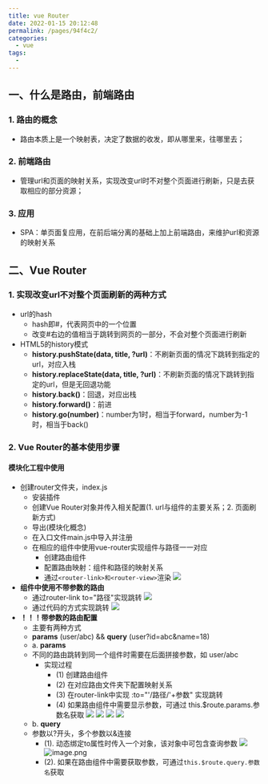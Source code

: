 ```yaml
---
title: vue Router
date: 2022-01-15 20:12:48
permalink: /pages/94f4c2/
categories:
  - vue
tags:
  - 
---
```

## 一、什么是路由，前端路由
### 1. 路由的概念
- 路由本质上是一个映射表，决定了数据的收发，即从哪里来，往哪里去；
### 2. 前端路由
- 管理url和页面的映射关系，实现改变url时不对整个页面进行刷新，只是去获取相应的部分资源；
### 3. 应用
- SPA：单页面复应用，在前后端分离的基础上加上前端路由，来维护url和资源的映射关系
## 二、Vue Router
### 1. 实现改变url不对整个页面刷新的两种方式
- url的hash
	- hash即#，代表网页中的一个位置
    - 改变#右边的值相当于跳转到网页的一部分，不会对整个页面进行刷新
- HTML5的history模式
	- **history.pushState(data, title, ?url)**：不刷新页面的情况下跳转到指定的url，对应入栈
    - **history.replaceState(data, title, ?url)**：不刷新页面的情况下跳转到指定的url，但是无回退功能
    - **history.back()**：回退，对应出栈
    - **history.forward()**：前进
    - **history.go(number)**：number为1时，相当于forward，number为-1时，相当于back()
### 2. Vue Router的基本使用步骤
#### **模块化工程中使用**
- 创建router文件夹，index.js
  - 安装插件
  - 创建Vue Router对象并传入相关配置(1. url与组件的主要关系；2. 页面刷新方式)
  - 导出(模块化概念)
  - 在入口文件main.js中导入并注册
  - 在相应的组件中使用vue-router实现组件与路径一一对应
    - 创建路由组件
    - 配置路由映射：组件和路径的映射关系
    - 通过```<router-link>和<router-view>```渲染
      ![](https://p6-juejin.byteimg.com/tos-cn-i-k3u1fbpfcp/d2ba125991e640ef9f744f2047b99fe6~tplv-k3u1fbpfcp-watermark.image)
- **组件中使用不带参数的路由**
  - 通过router-link to="路径"实现跳转
    ![](https://p3-juejin.byteimg.com/tos-cn-i-k3u1fbpfcp/0b256d932cda4824b07696a814f6b579~tplv-k3u1fbpfcp-watermark.image)
  - 通过代码的方式实现跳转
    ![](https://p6-juejin.byteimg.com/tos-cn-i-k3u1fbpfcp/dd9229c332074e289e8e46bce103f59f~tplv-k3u1fbpfcp-watermark.image)
- **！！！带参数的路由配置**
	- 主要有两种方式
    - **params**  (user/abc) && **query**  (user?id=abc&name=18)
    - a. **params**
    - 不同的路由跳转到同一个组件时需要在后面拼接参数，如 user/abc
      - 实现过程
        - (1) 创建路由组件
        - (2) 在对应路由文件夹下配置映射关系
        - (3) 在router-link中实现  :to="'/路径/'+参数" 实现跳转
        - (4) 如果路由组件中需要显示参数，可通过 this.$route.params.参数名获取
      ![](https://p1-juejin.byteimg.com/tos-cn-i-k3u1fbpfcp/7bf841a86cff4a6ca3c33901ed1a62a3~tplv-k3u1fbpfcp-watermark.image)
      ![](https://p1-juejin.byteimg.com/tos-cn-i-k3u1fbpfcp/504718d288d740ddb9a41217d5332cc2~tplv-k3u1fbpfcp-watermark.image)
      ![](https://p3-juejin.byteimg.com/tos-cn-i-k3u1fbpfcp/a285502dcda14aeea8e1faeb6a1ee331~tplv-k3u1fbpfcp-watermark.image)
      ![](https://p6-juejin.byteimg.com/tos-cn-i-k3u1fbpfcp/88bc82cee2914bc3876e24acaab36cd9~tplv-k3u1fbpfcp-watermark.image)
    - b. **query**
    - 参数以?开头，多个参数以&连接
      - (1). 动态绑定to属性时传入一个对象，该对象中可包含查询参数
      ![](https://p9-juejin.byteimg.com/tos-cn-i-k3u1fbpfcp/5e439cdc45034cd8a78a87ad45112dec~tplv-k3u1fbpfcp-watermark.image)
      ![image.png](https://p6-juejin.byteimg.com/tos-cn-i-k3u1fbpfcp/4a9963ecdb9e411ab6986decc7c3180b~tplv-k3u1fbpfcp-watermark.image)
      - (2). 如果在路由组件中需要获取参数，可通过`this.$route.query.参数名`获取
